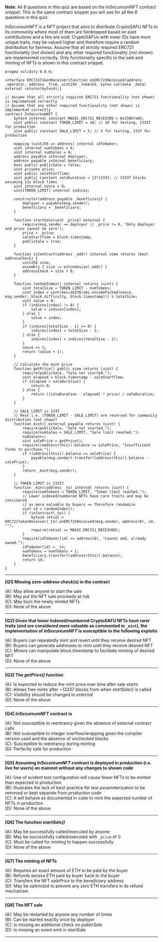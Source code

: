**Note**: All 8 questions in this quiz are based on the _InSecureumNFT_ contract snippet. This is the same contract snippet you will see for all the 8 questions in this quiz.

_InSecureumNFT_ is a NFT project that aims to distribute CryptoSAFU NFTs to its community where most of them are fairdropped based on past contributions and a few are sold. CryptoSAFUs with lower IDs have more unique traits, may be valued higher and therefore require a random distribution for fairness. Assume that all strictly required ERC721 functionality (not shown) and any other required functionality (not shown) are implemented correctly. Only functionality specific to the sale and minting of NFTs is shown in this contract snippet.
```
pragma solidity 0.8.0;

interface ERC721TokenReceiver{function onERC721Received(address _operator, address _from, uint256 _tokenId, bytes calldata _data) external returns(bytes4);}

// Assume that all strictly required ERC721 functionality (not shown) is implemented correctly
// Assume that any other required functionality (not shown) is implemented correctly
contract InSecureumNFT {
    bytes4 internal constant MAGIC_ERC721_RECEIVED = 0x150b7a02;
    uint public constant TOKEN_LIMIT = 10; // 10 for testing, 13337 for production
    uint public constant SALE_LIMIT = 5; // 5 for testing, 1337 for production

    mapping (uint256 => address) internal idToOwner;
    uint internal numTokens = 0;
    uint internal numSales = 0;
    address payable internal deployer;
    address payable internal beneficiary;
    bool public publicSale = false;
    uint private price;
    uint public saleStartTime;
    uint public constant saleDuration = 13*13337; // 13337 blocks assuming 13s block times 
    uint internal nonce = 0;
    uint[TOKEN_LIMIT] internal indices;
 
    constructor(address payable _beneficiary) {
        deployer = payable(msg.sender);
        beneficiary = _beneficiary;
    }

    function startSale(uint _price) external {
        require(msg.sender == deployer || _price != 0, "Only deployer and price cannot be zero");
        price = _price;
        saleStartTime = block.timestamp;
        publicSale = true;
    }

    function isContract(address _addr) internal view returns (bool addressCheck) {
        uint256 size;
        assembly { size := extcodesize(_addr) }
        addressCheck = size > 0;
    }

    function randomIndex() internal returns (uint) {
        uint totalSize = TOKEN_LIMIT - numTokens;
        uint index = uint(keccak256(abi.encodePacked(nonce, msg.sender, block.difficulty, block.timestamp))) % totalSize;
        uint value = 0;
        if (indices[index] != 0) {
            value = indices[index];
        } else {
            value = index;
        }
        if (indices[totalSize - 1] == 0) {
            indices[index] = totalSize - 1;
        } else {
            indices[index] = indices[totalSize - 1];
        }
        nonce += 1;
        return (value + 1);
    }

    // Calculate the mint price
    function getPrice() public view returns (uint) {
        require(publicSale, "Sale not started.");
        uint elapsed = block.timestamp - saleStartTime;
        if (elapsed > saleDuration) {
            return 0;
        } else {
            return ((saleDuration - elapsed) * price) / saleDuration;
        }
    }
    
    // SALE_LIMIT is 1337 
    // Rest i.e. (TOKEN_LIMIT - SALE_LIMIT) are reserved for community distribution (not shown)
    function mint() external payable returns (uint) {
        require(publicSale, "Sale not started.");
        require(numSales < SALE_LIMIT, "Sale limit reached.");
        numSales++;
        uint salePrice = getPrice();
        require((address(this)).balance >= salePrice, "Insufficient funds to purchase.");
        if ((address(this)).balance >= salePrice) {
            payable(msg.sender).transfer((address(this)).balance - salePrice);
        }
        return _mint(msg.sender);
    }

    // TOKEN_LIMIT is 13337
    function _mint(address _to) internal returns (uint) {
        require(numTokens < TOKEN_LIMIT, "Token limit reached.");
        // Lower indexed/numbered NFTs have rare traits and may be considered
        // as more valuable by buyers => Therefore randomize
        uint id = randomIndex();
        if (isContract(_to)) {
            bytes4 retval = ERC721TokenReceiver(_to).onERC721Received(msg.sender, address(0), id, "");
            require(retval == MAGIC_ERC721_RECEIVED);
        }
        require(idToOwner[id] == address(0), "Cannot add, already owned.");
        idToOwner[id] = _to;
        numTokens = numTokens + 1;
        beneficiary.transfer((address(this)).balance);
        return id;
    }
}
```

---

**[Q1] Missing zero-address check(s) in the contract**  

(A): May allow anyone to start the sale  
(B): May put the NFT sale proceeds at risk  
(C): May burn the newly minted NFTs  
(D): None of the above  


---

**[Q2] Given that lower indexed/numbered CryptoSAFU NFTs have rarer traits (and are considered more valuable as commented in `_mint`), the implementation of _InSecureumNFT_ is susceptible to the following exploits**  

(A): Buyers can repeatedly mint and revert until they receive desired NFT  
(B): Buyers can generate addresses to mint until they receive desired NFT  
(C): Miners can manipulate _block.timestamp_ to facilitate minting of desired NFT  
(D): None of the above  


---

**[Q3] The _getPrice()_ function**  

(A): Is expected to reduce the mint price over time after sale starts  
(B): Allows free mints after ~13337 blocks from when _startSale()_ is called  
(C): Visibility should be changed to _external_  
(D): None of the above  


---

**[Q4] _InSecureumNFT_ contract is**  

(A): Not susceptible to reentrancy given the absence of external contract calls  
(B): Not susceptible to integer overflow/wrapping given the compiler version used and the absence of unchecked blocks  
(C): Susceptible to reentrancy during minting  
(D): Perfectly safe for production  


---

**[Q5] Assuming _InSecureumNFT_ contract is deployed in production (i.e. live for users) on mainnet without any changes to shown code**

(A): Use of evident test configuration will cause fewer NFTs to be minted than expected in production  
(B): Illustrates the lack of best-practice for test parameterization to be removed or kept separate from production code  
(C): It will behave as documented in code to mint the expected number of NFTs in production  
(D): None of the above  


---

**[Q6] The function _startSale()_**  

(A): May be successfully called/executed by anyone  
(B): May be successfully called/executed with `_price` of 0  
(C): Must be called for minting to happen successfully  
(D): None of the above  


---

**[Q7] The minting of NFTs**  

(A): Requires an exact amount of ETH to be paid by the buyer  
(B): Refunds excess ETH paid by buyer back to the buyer  
(C): Transfers the NFT _salePrice_ to the _beneficiary_ address  
(D): May be optimized to prevent any zero ETH transfers in its refund mechanism  


---

**[Q8] The NFT sale**  

(A): May be restarted by anyone any number of times  
(B): Can be started exactly once by _deployer_  
(C): Is missing an additional check on _publicSale_  
(D): Is missing an event emit in _startSale_  


---
